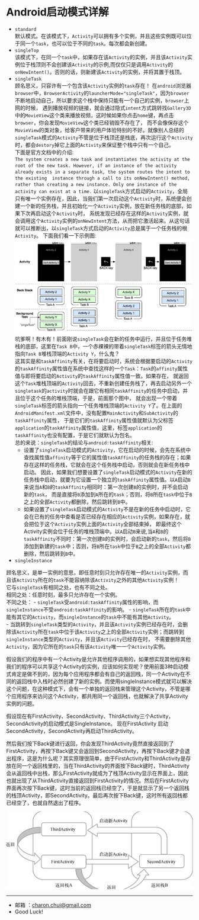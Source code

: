 Android启动模式详解
===

- `standard`    
    默认模式。在该模式下，`Activity`可以拥有多个实例，并且这些实例既可以位于同一个`task`，也可以位于不同的`task`。每次都会新创建。
- `singleTop`        
    该模式下，在同一个`task`中，如果存在该`Activity`的实例，并且该`Activity`实例位于栈顶则不会创建该`Activity`的示例,而仅仅只是调用`Activity`的`onNewIntent()`。否则的话，则新建该`Activity`的实例，并将其置于栈顶。
- `singleTask`     
    顾名思义，只容许有一个包含该`Activity`实例的`task`存在！
    在`android`浏览器`browser`中，`BrowserActivity`的`launcherMode="singleTask"`，因为`browser`不断地启动自己，所以要求这个栈中保持只能有一个自己的实例，`browser`上网的时候，
	遇到播放视频的链接，就会通过隐式`intent`方式跳转找`Gallery3D`中的`MovieView`这个类来播放视频，这时候如果你点击`home`键，再点击`browser`，你会发现`MovieView`这个类已经销毁不存在了，
	而不会像保存这个`MovieView`的类对象，给客户带来的用户体验特别的不好。就像别人总结的`singleTask`模式的`Activity`不管是位于栈顶还是栈底，再次运行这个`Activity`时，都会`destory`掉它上面的`Activity`来保证整个栈中只有一个自己。                   
    下面是官方文档中的介绍:      
    `The system creates a new task and instantiates the activity at the root of the new task. However, if an instance of the activity already exists in a separate task, the system routes the intent to the existing 
	instance through a call to its onNewIntent() method, rather than creating a new instance. Only one instance of the activity can exist at a time.`
    以`singleTask`方式启动的`Activity`，全局只有唯一个实例存在，因此，当我们第一次启动这个`Activity`时，系统便会创建一个新的任务栈，并且初始化一个`Activity`实例，放在新任务栈的底部，如果下次再启动这个`Activity`时，
	系统发现已经存在这样的`Activity`实例，就会调用这个`Activity`实例的`onNewIntent`方法，从而把它激活起来。从这句话就可以推断出，以`singleTask`方式启动的`Activity`总是属于一个任务栈的根`Activity`。
    下面我们看一下示例图:　
    ![image](https://github.com/CharonChui/Pictures/blob/master/singletask.gif?raw=true)          
     坑爹啊！有木有！前面刚说`singleTask`会在新的任务中运行，并且位于任务堆栈的底部，这里在`Task B`中，一个赤裸裸的带着`singleTask`标签的箭头无情地指向`Task B`堆栈顶端的`Activity Y`，什么鬼？               
这其实是和`taskAffinity`有关，在将要启动时，系统会根据要启动的`Activity`的`taskAffinity`属性值在系统中查找这样的一个`Task`：`Task`的`affinity`属性值与即将要启动的`Activity`的`taskAffinity`属性值一致。如果存在，
就返回这个`Task`堆栈顶端的`Activity`回去，不重新创建任务栈了，再去启动另外一个`singletask`的`activity`时就会在跟它有相同`taskAffinity`的任务中启动，并且位于这个任务的堆栈顶端，于是，前面那个图中，
就会出现一个带着`singleTask`标签的箭头指向一个任务堆栈顶端的`Activity Y`了。在上面的`AndroidManifest.xml`文件中，没有配置`MainActivity`和`SubActivity`的`taskAffinity`属性，
于是它们的`taskAffinity`属性值就默认为父标签`application`的`taskAffinity`属性值，这里，标签`application`的`taskAffinity`也没有配置，于是它们就默认为包名。                               
总的来说：`singleTask`的结论与`android:taskAffinity`相关:    　　           
    - 设置了`singleTask`启动模式的`Activity`，它在启动的时候，会先在系统中查找属性值`affinity`等于它的属性值`taskAffinity`的任务栈的存在；如果存在这样的任务栈，它就会在这个任务栈中启动，否则就会在新任务栈中启动。
	因此，如果我们想要设置了`singleTask`启动模式的`Activity`在新的任务栈中启动，就要为它设置一个独立的`taskAffinity`属性值。以`A`启动`B`来说当`A`和`B`的`taskAffinity`相同时：第一次创建`B`的实例时，并不会启动新的`task`，
	而是直接将`B`添加到`A`所在的`task`；否则，将`B`所在`task`中位于`B`之上的全部`Activity`都删除，然后跳转到`B`中。
    - 如果设置了`singleTask`启动模式的`Activity`不是在新的任务中启动时，它会在已有的任务中查看是否已经存在相应的`Activity`实例，如果存在，就会把位于这个`Activity`实例上面的`Activity`全部结束掉，
	即最终这个Activity实例会位于任务的堆栈顶端中。以`A`启动`B`来说,当`A`和`B`的`taskAffinity`不同时：第一次创建`B`的实例时，会启动新的`task`，然后将`B`添加到新建的`task`中；否则，将`B`所在`task`中位于`B`之上的全部`Activity`都删除，然后跳转到`B`中。
- `singleInstance`

顾名思义，是单一实例的意思，即任意时刻只允许存在唯一的`Activity`实例，而且该`Activity`所在的`task`不能容纳除该`Activity`之外的其他`Activity`实例！               
它与`singleTask`有相同之处，也有不同之处。          
相同之处：任意时刻，最多只允许存在一个实例。            
不同之处：
    - `singleTask`受`android:taskAffinity`属性的影响，而`singleInstance`不受`android:taskAffinity`的影响。 
    - `singleTask`所在的`task`中能有其它的`Activity`，而`singleInstance`的`task`中不能有其他`Activity`。     
    - 当跳转到`singleTask`类型的`Activity`，并且该`Activity`实例已经存在时，会删除该`Activity`所在`task`中位于该`Activity`之上的全部`Activity`实例；而跳转到`singleInstance`类型的`Activity`，并且该`Activity`已经存在时，
	不需要删除其他`Activity`，因为它所在的`task`只有该`Activity`唯一一个`Activity`实例。


假设我们的程序中有一个Activity是允许其他程序调用的，如果想实现其他程序和我们的程序可以共享这个Activity的实例，应该如何实现呢？使用前面3种启动模式肯定是做不到的，因为每个应用程序都会有自己的返回栈，同一个Activity在不同的返回栈中入栈时必然创建了新的实例。而使用singleInstance模式就可以解决这个问题，在这种模式下，会有一个单独的返回栈来管理这个Activity，不管是哪个应用程序来访问这个Activity，都共用同一个返回栈，也就解决了共享Activity实例的问题。

假设现在有FirstActivity、SecondActivity、ThirdActivity三个Activity， SecondActivity的启动模式是SingleInstance。 
现在FirstActivity 启动SecondActivity，SecondActivity再启动ThirdActivity。 

然后我们按下Back键进行返回，你会发现ThirdActivity竟然直接返回到了FirstActivity，再按下Back键又会返回到SecondActivity，再按下Back键才会退出程序，这是为什么呢？其实原理很简单，由于FirstActivity和ThirdActivity是存放在同一个返回栈里的，当在ThirdActivity的界面按下Back键时，ThirdActivity会从返回栈中出栈，那么FirstActivity就成为了栈顶Activity显示在界面上，因此也就出现了从ThirdActivity直接返回到FirstActivity的情况。然后在FirstActivity界面再次按下Back键，这时当前的返回栈已经空了，于是就显示了另一个返回栈的栈顶Activity，即SecondActivity。最后再次按下Back键，这时所有返回栈都已经空了，也就自然退出了程序。


![image](https://raw.githubusercontent.com/CharonChui/Pictures/master/activity_launch_mode_singleinstance.png?raw=true)     






    
---

- 邮箱 ：charon.chui@gmail.com  
- Good Luck! 